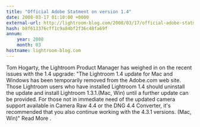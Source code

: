 ```yaml
---
title: "Official Adobe Statment on version 1.4"
date: 2008-03-17 01:10:00 +0000
external-url: http://lightroom-blog.com/2008/03/17/official-adobe-statment-on-version-1-4/
hash: b8f613376cff1c9a84bf2f36c48fa69f
annum:
    year: 2008
    month: 03
hostname: lightroom-blog.com
---
```


Tom Hogarty, the Lightroom Product Manager has weighed in on the recent issues with the 1.4 upgrade:  "The Lightroom 1.4 update for Mac and Windows has been temporarily removed from the Adobe.com web site. Those Lightroom users who have installed Lightroom 1.4 should uninstall the update and install Lightroom 1.3.1.(Mac, Win) until a further update can be provided.  For those not in immediate need of the updated camera support available in Camera Raw 4.4 or the DNG 4.4 Converter, it's recommended that you also continue working with the 4.3.1 versions. (Mac, Win)"  Read More .

